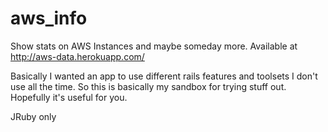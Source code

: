 aws_info
========

Show stats on AWS Instances and maybe someday more. Available at http://aws-data.herokuapp.com/

Basically I wanted an app to use different rails features and toolsets I don't use all the time. So this is basically my sandbox for trying stuff out. Hopefully it's useful for you.

JRuby only



